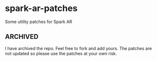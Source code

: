 # spark-ar-patches
Some utility patches for Spark AR

## ARCHIVED
I have archived the repo. Feel free to fork and add yours.
The patches are not updated so please use the patches at your own risk.
